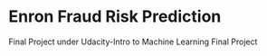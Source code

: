 Enron Fraud Risk Prediction 
==============

Final Project under Udacity-Intro to Machine Learning Final Project

